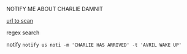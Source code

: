 NOTIFY ME ABOUT CHARLIE DAMNIT

[url to scan](https://www.rspcavic.org/adoption/Search/?animal=Cat&location=RSPCA+Epping+Animal+Welfare+Facility&keywords=&seed=8&page=1)

regex search

notify
`notify us noti -m 'CHARLIE HAS ARRIVED' -t 'AVRIL WAKE UP'`
